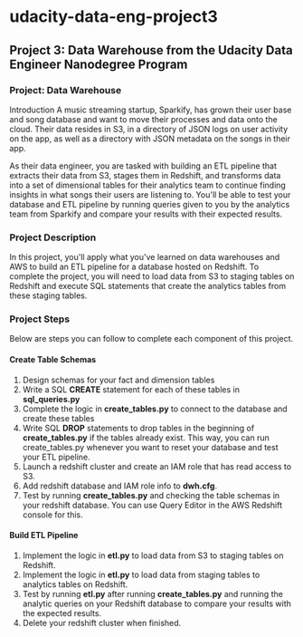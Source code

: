 # udacity-data-eng-project3
## Project 3: Data Warehouse from the Udacity Data Engineer Nanodegree Program

### Project: Data Warehouse
Introduction
A music streaming startup, Sparkify, has grown their user base and song database and want to move their processes and data onto the cloud. Their data resides in S3, in a directory of JSON logs on user activity on the app, as well as a directory with JSON metadata on the songs in their app.

As their data engineer, you are tasked with building an ETL pipeline that extracts their data from S3, stages them in Redshift, and transforms data into a set of dimensional tables for their analytics team to continue finding insights in what songs their users are listening to. You'll be able to test your database and ETL pipeline by running queries given to you by the analytics team from Sparkify and compare your results with their expected results.

### Project Description
In this project, you'll apply what you've learned on data warehouses and AWS to build an ETL pipeline for a database hosted on Redshift. To complete the project, you will need to load data from S3 to staging tables on Redshift and execute SQL statements that create the analytics tables from these staging tables.

### Project Steps
Below are steps you can follow to complete each component of this project.

#### Create Table Schemas
1. Design schemas for your fact and dimension tables
2. Write a SQL **CREATE** statement for each of these tables in **sql_queries.py**
3. Complete the logic in **create_tables.py** to connect to the database and create these tables
4. Write SQL **DROP** statements to drop tables in the beginning of **create_tables.py** if the tables already exist. This way, you can run create_tables.py whenever you want to reset your database and test your ETL pipeline.
5. Launch a redshift cluster and create an IAM role that has read access to S3.
6. Add redshift database and IAM role info to **dwh.cfg**.
7. Test by running **create_tables.py** and checking the table schemas in your redshift database. You can use Query Editor in the AWS Redshift console for this.

#### Build ETL Pipeline
1. Implement the logic in **etl.py** to load data from S3 to staging tables on Redshift.
2. Implement the logic in **etl.py** to load data from staging tables to analytics tables on Redshift.
3. Test by running **etl.py** after running **create_tables.py** and running the analytic queries on your Redshift database to compare your results with the expected results.
4. Delete your redshift cluster when finished.
